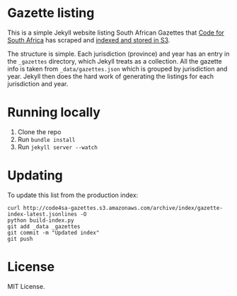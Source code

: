 # Gazette listing

This is a simple Jekyll website listing South African Gazettes that [Code for South Africa](http://codes4sa.org)
has scraped and [indexed and stored in S3](http://code4sa-gazettes.s3.amazonaws.com/archive/index/gazette-index-latest.jsonlines).

The structure is simple. Each jurisdiction (province) and year has an entry in the ``_gazettes`` directory, which
Jekyll treats as a collection. All the gazette info is taken from ``_data/gazettes.json`` which is grouped
by jurisdiction and year. Jekyll then does the hard work of generating the listings for each jurisdiction and year.

# Running locally

1. Clone the repo
2. Run ``bundle install``
3. Run ``jekyll server --watch``

# Updating

To update this list from the production index:

    curl http://code4sa-gazettes.s3.amazonaws.com/archive/index/gazette-index-latest.jsonlines -O
    python build-index.py
    git add _data _gazettes
    git commit -m "Updated index"
    git push

# License

MIT License.
